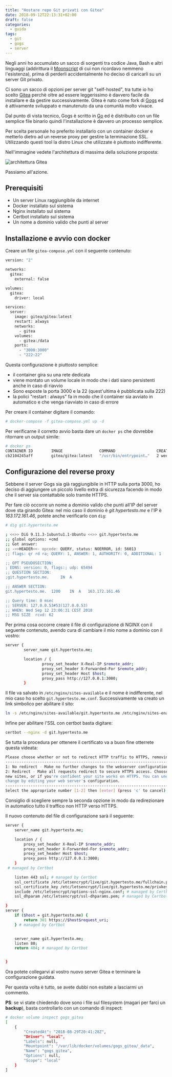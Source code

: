 ```yaml
---
title: "Hostare repo Git privati con Gitea"
date: 2018-09-12T22:13:31+02:00
draft: false
categories:
  - guida
tags:
  - git
  - gogs
  - server
---
```


Negli anni ho accumulato un sacco di sorgenti tra codice Java, Bash e altri linguaggi (addirittura il [Moonscript](https://moonscript.org/) di cui non ricordavo nemmeno l'esistenza), prima di perderli accidentalmente ho deciso di caricarli su un server Git privato.

Ci sono un sacco di opzioni per server git "self-hosted", tra tutte io ho scelto [Gitea](https://gitea.io/en-us/) perchè oltre ad essere leggerissimo è davvero facile da installare e da gestire successivamente. Gitea è nato come fork di [Gogs](https://gogs.io/) ed è attivamente sviluppato e manutenuto da una comunità molto vivace.

Dal punto di vista tecnico, Gogs è scritto in [Go](https://golang.org/) ed è distribuito con un file semplice file binario quindi l'installazione è davvero un processo semplice.

Per scelta personale ho preferito installarlo con un container docker e metterlo dietro ad un reverse proxy per gestire la terminazione SSL. Utilizzando questi tool la distro Linux che utilizzate è piuttosto indifferente.

Nell'immagine vedete l'architettura di massima della soluzione proposta:

![architettura Gitea](/images/gitea.png)

Passiamo all'azione.

## Prerequisiti

* Un server Linux raggiungibile da internet
* Docker installato sul sistema
* Nginx installato sul sistema
* Certbot installato sul sistema
* Un nome a dominio valido che punti al server


## Installazione e avvio con docker

Creare un file `gitea-compose.yml` con il seguente contenuto:

```Bash
version: "2"

networks:
  gitea:
    external: false

volumes:
  gitea:
    driver: local

services:
  server:
    image: gitea/gitea:latest
    restart: always
    networks:
      - gitea
    volumes:
      - gitea:/data
    ports:
      - "3000:3000"
      - "222:22"
```

Questa configurazione è piuttosto semplice:

* il container gira su una rete dedicata
* viene montato un volume locale in modo che i dati siano persistenti anche in caso di riavvio
* Sono esposte la porta 3000 e la 22 (quest'ultima è pubblicata sulla 222)
* la polici "restart : always" fa in modo che il container sia avviato in automatico e che venga riavviato in caso di errore

Per creare il container digitare il comando:

 ```Bash
 # docker-compose -f gitea-compose.yml up -d
 ```

Per verificarne il corretto avvio basta dare un `docker ps` che dovrebbe ritornare un output simile:

```Bash
# docker ps
CONTAINER ID        IMAGE                COMMAND                  CREATED             STATUS              PORTS                                         NAMES
cb2104245aff        gitea/gitea:latest   "/usr/bin/entrypoint…"   2 weeks ago         Up 2 weeks          0.0.0.0:3000->3000/tcp, 0.0.0.0:222->22/tcp   gogs_server_1
```

## Configurazione del reverse proxy

Sebbene il server Gogs sia già raggiungibile in HTTP sulla porta 3000, ho deciso di aggiungere un piccolo livello extra di sicurezza facendo in modo che il server sia contattabile solo tramite HTTPS.

Per fare ciò occorre un nome a dominio valido che punti all'IP del server dove sta girando Gitea: nel mio caso il dominio è *git.hypertesto.me* e l'IP è *163.172.161.46*, potete anche verificarlo con `dig`:

```Bash
# dig git.hypertesto.me

; <<>> DiG 9.11.3-1ubuntu1.1-Ubuntu <<>> git.hypertesto.me
;; global options: +cmd
;; Got answer:
;; ->>HEADER<<- opcode: QUERY, status: NOERROR, id: 56013
;; flags: qr rd ra; QUERY: 1, ANSWER: 1, AUTHORITY: 0, ADDITIONAL: 1

;; OPT PSEUDOSECTION:
; EDNS: version: 0, flags:; udp: 65494
;; QUESTION SECTION:
;git.hypertesto.me.		IN	A

;; ANSWER SECTION:
git.hypertesto.me.	1200	IN	A	163.172.161.46

;; Query time: 0 msec
;; SERVER: 127.0.0.53#53(127.0.0.53)
;; WHEN: Wed Sep 12 23:06:31 CEST 2018
;; MSG SIZE  rcvd: 62
```

Per prima cosa occorre creare il file di configurazione di NGINX con il seguente contenuto, avendo cura di cambiare il mio nome a dominio con il vostro:

```bash
server {
        server_name git.hypertesto.me;

        location / {
                proxy_set_header X-Real-IP $remote_addr;
                proxy_set_header X-Forwarded-For $remote_addr;
                proxy_set_header Host $host;
                proxy_pass http://127.0.0.1:3000;
        }
```

Il file va salvato in `/etc/nginx/sites-available` e il nome è indifferente, nel mio caso ho scelto `git.hypertesto.me.conf`. Successivamente va creato un lìnk simbolico per abilitare il sito:

```bash
ln -s /etc/nginx/sites-available/git.hypertesto.me /etc/nginx/sites-enabled/
```

Infine per abilitare l'SSL con certbot basta digitare:

```bash
certbot --nginx -d git.hypertesto.me
```

Se tutta la procedura per ottenere il certificato va a buon fine otterrete questa videata:
```bash
Please choose whether or not to redirect HTTP traffic to HTTPS, removing HTTP access.
-------------------------------------------------------------------------------
1: No redirect - Make no further changes to the webserver configuration.
2: Redirect - Make all requests redirect to secure HTTPS access. Choose this for
new sites, or if you're confident your site works on HTTPS. You can undo this
change by editing your web server's configuration.
-------------------------------------------------------------------------------
Select the appropriate number [1-2] then [enter] (press 'c' to cancel):
```

Consiglio di scegliere sempre la seconda opzione in modo da redirezionare in automatico tutto il traffico non HTTP verso HTTPS.

Il nuovo contenuto del file di configurazione sarà il seguente:

```bash
server {
	server_name git.hypertesto.me;

	location / {
		proxy_set_header X-Real-IP $remote_addr;
		proxy_set_header X-Forwarded-For $remote_addr;
		proxy_set_header Host $host;
		proxy_pass http://127.0.0.1:3000;
	}
 # managed by Certbot

    listen 443 ssl; # managed by Certbot
    ssl_certificate /etc/letsencrypt/live/git.hypertesto.me/fullchain.pem; # managed by Certbot
    ssl_certificate_key /etc/letsencrypt/live/git.hypertesto.me/privkey.pem; # managed by Certbot
    include /etc/letsencrypt/options-ssl-nginx.conf; # managed by Certbot
    ssl_dhparam /etc/letsencrypt/ssl-dhparams.pem; # managed by Certbot

}
server {
    if ($host = git.hypertesto.me) {
        return 301 https://$host$request_uri;
    } # managed by Certbot


	server_name git.hypertesto.me;
    listen 80;
    return 404; # managed by Certbot


}
```

Ora potete collegarvi al vostro nuovo server Gitea e terminare la configurazione guidata.

Per questa volta è tutto, se avete dubbi non esitate a lasciarmi un commento.

**PS**: se vi state chiedendo dove sono i file sul filesystem (magari per farci un **backup**), basta controllarlo con un comando di inspect:

```bash
# docker volume inspect gogs_gitea
[
    {
        "CreatedAt": "2018-08-29T20:41:28Z",
        "Driver": "local",
        "Labels": null,
        "Mountpoint": "/var/lib/docker/volumes/gogs_gitea/_data",
        "Name": "gogs_gitea",
        "Options": null,
        "Scope": "local"
    }
]

```
